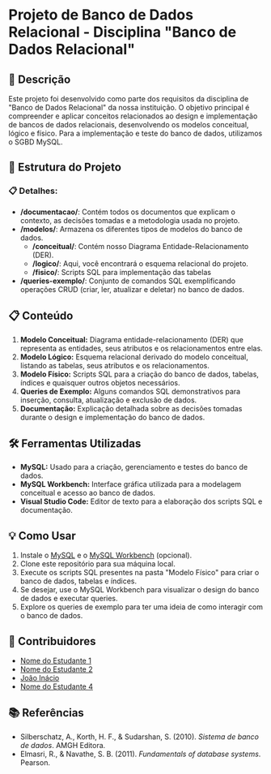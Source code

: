 # Projeto de Banco de Dados Relacional - Disciplina "Banco de Dados Relacional"

## 📌 Descrição

Este projeto foi desenvolvido como parte dos requisitos da disciplina de "Banco de Dados Relacional" da nossa instituição. O objetivo principal é compreender e aplicar conceitos relacionados ao design e implementação de bancos de dados relacionais, desenvolvendo os modelos conceitual, lógico e físico. Para a implementação e teste do banco de dados, utilizamos o SGBD MySQL.

## 📂 Estrutura do Projeto

### 📋 Detalhes:

- **/documentacao/**: Contém todos os documentos que explicam o contexto, as decisões tomadas e a metodologia usada no projeto.
- **/modelos/**: Armazena os diferentes tipos de modelos do banco de dados.
  - **/conceitual/**: Contém nosso Diagrama Entidade-Relacionamento (DER).
  - **/logico/**: Aqui, você encontrará o esquema relacional do projeto.
  - **/fisico/**: Scripts SQL para implementação das tabelas
- **/queries-exemplo/**: Conjunto de comandos SQL exemplificando operações CRUD (criar, ler, atualizar e deletar) no banco de dados.

## 📋 Conteúdo

1. **Modelo Conceitual:** Diagrama entidade-relacionamento (DER) que representa as entidades, seus atributos e os relacionamentos entre elas.
2. **Modelo Lógico:** Esquema relacional derivado do modelo conceitual, listando as tabelas, seus atributos e os relacionamentos.
3. **Modelo Físico:** Scripts SQL para a criação do banco de dados, tabelas, índices e quaisquer outros objetos necessários.
4. **Queries de Exemplo:** Alguns comandos SQL demonstrativos para inserção, consulta, atualização e exclusão de dados.
5. **Documentação:** Explicação detalhada sobre as decisões tomadas durante o design e implementação do banco de dados.

## 🛠️ Ferramentas Utilizadas

- **MySQL:** Usado para a criação, gerenciamento e testes do banco de dados.
- **MySQL Workbench:** Interface gráfica utilizada para a modelagem conceitual e acesso ao banco de dados.
- **Visual Studio Code:** Editor de texto para a elaboração dos scripts SQL e documentação.

## 💡 Como Usar

1. Instale o [MySQL](https://dev.mysql.com/downloads/) e o [MySQL Workbench](https://dev.mysql.com/downloads/workbench/) (opcional).
2. Clone este repositório para sua máquina local.
3. Execute os scripts SQL presentes na pasta "Modelo Físico" para criar o banco de dados, tabelas e índices.
4. Se desejar, use o MySQL Workbench para visualizar o design do banco de dados e executar queries.
5. Explore os queries de exemplo para ter uma ideia de como interagir com o banco de dados.

## 🤝 Contribuidores

- [Nome do Estudante 1](https://github.com/link_para_o_perfil)
- [Nome do Estudante 2](https://github.com/link_para_o_perfil)
- [João Inácio](https://github.com/Joao-Inacio)
- [Nome do Estudante 4](https://github.com/link_para_o_perfil)

## 📚 Referências

- Silberschatz, A., Korth, H. F., & Sudarshan, S. (2010). *Sistema de banco de dados*. AMGH Editora.
- Elmasri, R., & Navathe, S. B. (2011). *Fundamentals of database systems*. Pearson.

